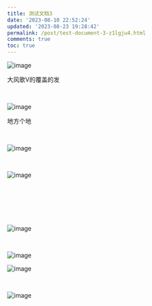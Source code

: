 ```yaml
---
title: 测试文档3
date: '2023-08-10 22:52:24'
updated: '2023-08-23 19:28:42'
permalink: /post/test-document-3-z1lgju4.html
comments: true
toc: true
---
```



​![image](https://img1.terwer.space/api/public/202308102256280.png)

大风歌V的覆盖的发

‍

​![image](https://img1.terwer.space/api/public/202308102340832.png)​​

地方个地

‍

​![image](https://img1.terwer.space/api/public/202308112244048.png)​

‍

​![image](https://static-rs-terwer.oss-cn-beijing.aliyuncs.com/test/image-20230811224422-nmr408a.png)​

‍

‍

‍

​![image](https://img1.terwer.space/api/public/202308112246219.png)​

‍

​![image](https://static-rs-terwer.oss-cn-beijing.aliyuncs.com/test/image-20230811230405-fo2rgzw.png)​

​![image](https://static-rs-terwer.oss-cn-beijing.aliyuncs.com/test/image-20230811230434-t9bpmcp.png)​

‍

​![image](https://static-rs-terwer.oss-cn-beijing.aliyuncs.com/test/image-20230812091531-hibwr1g.png)​
